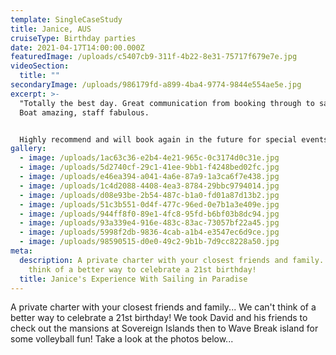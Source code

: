```yaml
---
template: SingleCaseStudy
title: Janice, AUS
cruiseType: Birthday parties
date: 2021-04-17T14:00:00.000Z
featuredImage: /uploads/c5407cb9-311f-4b22-8e31-75717f679e7e.jpg
videoSection:
  title: ""
secondaryImage: /uploads/986179fd-a899-4ba4-9774-9844e554ae5e.jpg
excerpt: >-
  "Totally the best day. Great communication from booking through to sailing.
  Boat amazing, staff fabulous.


  Highly recommend and will book again in the future for special events." - Facebook review
gallery:
  - image: /uploads/1ac63c36-e2b4-4e21-965c-0c3174d0c31e.jpg
  - image: /uploads/5d2740cf-29c1-41ee-9bb1-f4248bed02fc.jpg
  - image: /uploads/e46ea394-a041-4a6e-87a9-1a3ca6f7e438.jpg
  - image: /uploads/1c4d2088-4408-4ea3-8784-29bbc9794014.jpg
  - image: /uploads/d08e93be-2b54-487c-b1a0-fd01a87d13b2.jpg
  - image: /uploads/51c3b551-0d4f-477c-96ed-0e7b1a3e409e.jpg
  - image: /uploads/944ff8f0-89e1-4fc8-95fd-b6bf03b8dc94.jpg
  - image: /uploads/93a339e4-916e-483c-83ac-73057bf22a45.jpg
  - image: /uploads/5998f2db-9836-4cab-a1b4-e3547ec6d9ce.jpg
  - image: /uploads/98590515-d0e0-49c2-9b1b-7d9cc8228a50.jpg
meta:
  description: A private charter with your closest friends and family... We can't
    think of a better way to celebrate a 21st birthday!
  title: Janice's Experience With Sailing in Paradise
---
```

A private charter with your closest friends and family... We can't think of a better way to celebrate a 21st birthday! We took David and his friends to check out the mansions at Sovereign Islands then to Wave Break island for some volleyball fun! Take a look at the photos below...